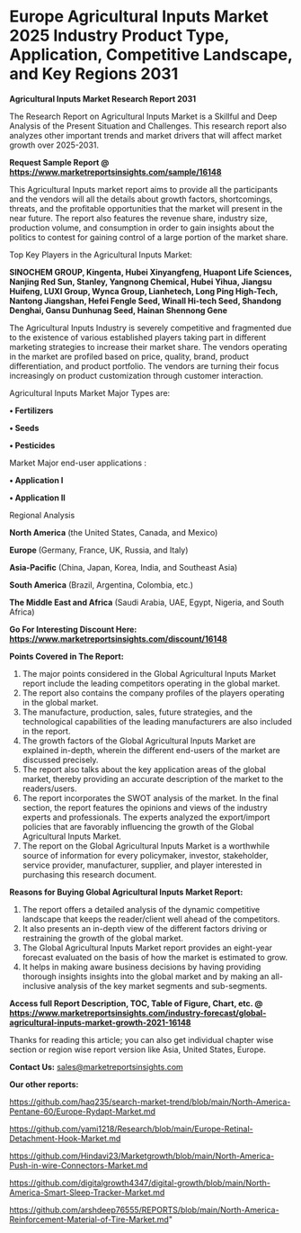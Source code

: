 # Europe Agricultural Inputs Market 2025 Industry Product Type, Application, Competitive Landscape, and Key Regions 2031

<strong>Agricultural Inputs Market Research Report 2031</strong>

The Research Report on Agricultural Inputs Market is a Skillful and Deep Analysis of the Present Situation and Challenges. This research report also analyzes other important trends and market drivers that will affect market growth over 2025-2031.

<strong>Request Sample Report @ <a href=https://www.marketreportsinsights.com/sample/16148>https://www.marketreportsinsights.com/sample/16148</a></strong>

This Agricultural Inputs market report aims to provide all the participants and the vendors will all the details about growth factors, shortcomings, threats, and the profitable opportunities that the market will present in the near future. The report also features the revenue share, industry size, production volume, and consumption in order to gain insights about the politics to contest for gaining control of a large portion of the market share.

Top Key Players in the Agricultural Inputs Market:

<strong>SINOCHEM GROUP, Kingenta, Hubei Xinyangfeng, Huapont Life Sciences, Nanjing Red Sun, Stanley, Yangnong Chemical, Hubei Yihua, Jiangsu Huifeng, LUXI Group, Wynca Group, Lianhetech, Long Ping High-Tech, Nantong Jiangshan, Hefei Fengle Seed, Winall Hi-tech Seed, Shandong Denghai, Gansu Dunhunag Seed, Hainan Shennong Gene</strong>

The Agricultural Inputs Industry is severely competitive and fragmented due to the existence of various established players taking part in different marketing strategies to increase their market share. The vendors operating in the market are profiled based on price, quality, brand, product differentiation, and product portfolio. The vendors are turning their focus increasingly on product customization through customer interaction.

Agricultural Inputs Market Major Types are:

<strong>• Fertilizers

• Seeds

• Pesticides</strong>

Market Major end-user applications :

<strong>• Application I

• Application II</strong>

Regional Analysis

</u><strong><b>North America</b></strong> (the United States, Canada, and Mexico)

<strong><b>Europe </b></strong>(Germany, France, UK, Russia, and Italy)

<strong><b>Asia-Pacific</b></strong> (China, Japan, Korea, India, and Southeast Asia)

<strong><b>South America</b></strong> (Brazil, Argentina, Colombia, etc.)

<strong><b>The Middle East and Africa</b></strong> (Saudi Arabia, UAE, Egypt, Nigeria, and South Africa)

<strong>Go For Interesting Discount Here: <a href=https://www.marketreportsinsights.com/discount/16148>https://www.marketreportsinsights.com/discount/16148</a></strong>

<strong>Points Covered in The Report:</strong>
<ol>
  <li>The major points considered in the Global Agricultural Inputs Market report include the leading competitors operating in the global market.</li>
  <li>The report also contains the company profiles of the players operating in the global market.</li>
  <li>The manufacture, production, sales, future strategies, and the technological capabilities of the leading manufacturers are also included in the report.</li>
  <li>The growth factors of the Global Agricultural Inputs Market are explained in-depth, wherein the different end-users of the market are discussed precisely.</li>
  <li>The report also talks about the key application areas of the global market, thereby providing an accurate description of the market to the readers/users.</li>
  <li>The report incorporates the SWOT analysis of the market. In the final section, the report features the opinions and views of the industry experts and professionals. The experts analyzed the export/import policies that are favorably influencing the growth of the Global Agricultural Inputs Market.</li>
  <li>The report on the Global Agricultural Inputs Market is a worthwhile source of information for every policymaker, investor, stakeholder, service provider, manufacturer, supplier, and player interested in purchasing this research document.</li>
</ol>
<strong>Reasons for Buying Global Agricultural Inputs Market Report:</strong>

<ol>
  <li>The report offers a detailed analysis of the dynamic competitive landscape that keeps the reader/client well ahead of the competitors.</li>
  <li>It also presents an in-depth view of the different factors driving or restraining the growth of the global market.</li>
  <li>The Global Agricultural Inputs Market report provides an eight-year forecast evaluated on the basis of how the market is estimated to grow.</li>
  <li>It helps in making aware business decisions by having providing thorough insights insights into the global market and by making an all-inclusive analysis of the key market segments and sub-segments.</li>
</ol>
<strong>Access full Report Description, TOC, Table of Figure, Chart, etc. @ <a href=https://www.marketreportsinsights.com/industry-forecast/global-agricultural-inputs-market-growth-2021-16148>https://www.marketreportsinsights.com/industry-forecast/global-agricultural-inputs-market-growth-2021-16148</a></strong>


Thanks for reading this article; you can also get individual chapter wise section or region wise report version like Asia, United States, Europe.

<strong>Contact Us:</strong>
sales@marketreportsinsights.com

<strong>Our other reports:</strong>

<a href=https://github.com/haq235/search-market-trend/blob/main/North-America-Pentane-60/Europe-Rydapt-Market.md>https://github.com/haq235/search-market-trend/blob/main/North-America-Pentane-60/Europe-Rydapt-Market.md</a>

<a href=https://github.com/yami1218/Research/blob/main/Europe-Retinal-Detachment-Hook-Market.md>https://github.com/yami1218/Research/blob/main/Europe-Retinal-Detachment-Hook-Market.md</a>

<a href=https://github.com/Hindavi23/Marketgrowth/blob/main/North-America-Push-in-wire-Connectors-Market.md>https://github.com/Hindavi23/Marketgrowth/blob/main/North-America-Push-in-wire-Connectors-Market.md</a>

<a href=https://github.com/digitalgrowth4347/digital-growth/blob/main/North-America-Smart-Sleep-Tracker-Market.md>https://github.com/digitalgrowth4347/digital-growth/blob/main/North-America-Smart-Sleep-Tracker-Market.md</a>

<a href=https://github.com/arshdeep76555/REPORTS/blob/main/North-America-Reinforcement-Material-of-Tire-Market.md>https://github.com/arshdeep76555/REPORTS/blob/main/North-America-Reinforcement-Material-of-Tire-Market.md</a>"
